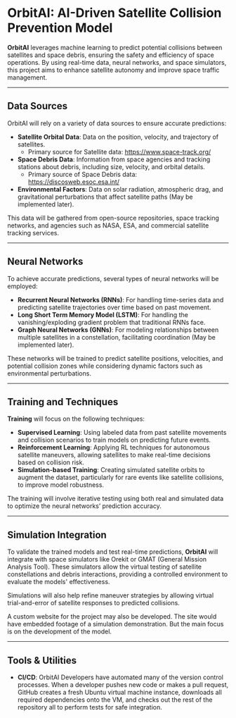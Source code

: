 # OrbitAI: AI-Driven Satellite Collision Prevention Model

**OrbitAI** leverages machine learning to predict potential collisions between satellites and space debris, ensuring the safety and efficiency of space operations. By using real-time data, neural networks, and space simulators, this project aims to enhance satellite autonomy and improve space traffic management.

---

## Data Sources

OrbitAI will rely on a variety of data sources to ensure accurate predictions:

- **Satellite Orbital Data**: Data on the position, velocity, and trajectory of satellites.
   - Primary source for Satellite data: https://www.space-track.org/
- **Space Debris Data**: Information from space agencies and tracking stations about debris, including size, velocity, and orbital details.
   - Primary source of Space Debris data: https://discosweb.esoc.esa.int/
- **Environmental Factors**: Data on solar radiation, atmospheric drag, and gravitational perturbations that affect satellite paths (May be implemented later).

This data will be gathered from open-source repositories, space tracking networks, and agencies such as NASA, ESA, and commercial satellite tracking services.

---

## Neural Networks

To achieve accurate predictions, several types of neural networks will be employed:

- **Recurrent Neural Networks (RNNs)**: For handling time-series data and predicting satellite trajectories over time based on past movement.
- **Long Short Term Memory Model (LSTM)**: For handling the vanishing/exploding gradient problem that traditional RNNs face.
- **Graph Neural Networks (GNNs)**: For modeling relationships between multiple satellites in a constellation, facilitating coordination (May be implemented later).

These networks will be trained to predict satellite positions, velocities, and potential collision zones while considering dynamic factors such as environmental perturbations.

---

## Training and Techniques

**Training** will focus on the following techniques:

- **Supervised Learning**: Using labeled data from past satellite movements and collision scenarios to train models on predicting future events.
- **Reinforcement Learning**: Applying RL techniques for autonomous satellite maneuvers, allowing satellites to make real-time decisions based on collision risk.
- **Simulation-based Training**: Creating simulated satellite orbits to augment the dataset, particularly for rare events like satellite collisions, to improve model robustness.

The training will involve iterative testing using both real and simulated data to optimize the neural networks’ prediction accuracy.

---

## Simulation Integration

To validate the trained models and test real-time predictions, **OrbitAI** will integrate with space simulators like Orekit or GMAT (General Mission Analysis Tool). These simulators allow the virtual testing of satellite constellations and debris interactions, providing a controlled environment to evaluate the models' effectiveness.

Simulations will also help refine maneuver strategies by allowing virtual trial-and-error of satellite responses to predicted collisions.

A custom website for the project may also be developed. The site would have embedded footage of a simulation demonstration. But the main focus is on the development of the model.

---

## Tools & Utilities

- **CI/CD**: OrbitAI Developers have automated many of the version control processes. When a developer pushes new code or makes a pull request, GitHub creates a fresh Ubuntu virtual machine instance, downloads all required dependencies onto the VM, and checks out the rest of the repository all to perform tests for safe integration.
